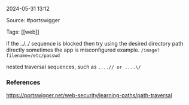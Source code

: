 
2024-05-31 13:12

Source: #portswigger

Tags: [[web]]

if the ../../ sequence is blocked then try using the desired directory path directly sometimes the app is misconfigured                   example. `/image?filename=/etc/passwd` 

 nested traversal sequences, such as `....// or ....\/`


### References
https://portswigger.net/web-security/learning-paths/path-traversal
